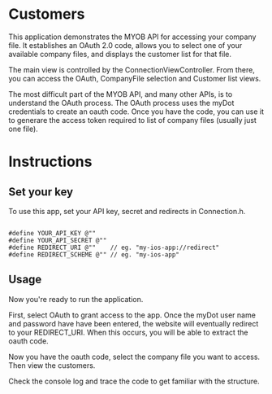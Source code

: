 Customers
=========

This application demonstrates the MYOB API for accessing your company file. It establishes an OAuth 2.0 code, allows you to select one of your available company files, and displays the customer list for that file.

The main view is controlled by the ConnectionViewController. From there, you can access the OAuth, CompanyFile selection and Customer list views. 

The most difficult part of the MYOB API, and many other APIs, is to understand the OAuth process. The OAuth process uses the myDot credentials to create an oauth code. Once you have the code, you can use it to generare the access token required to list of company files (usually just one file).  

# Instructions

## Set your key

To use this app, set your API key, secret and redirects in Connection.h. 

<pre><code>
#define YOUR_API_KEY @""
#define YOUR_API_SECRET @""
#define REDIRECT_URI @""    // eg. "my-ios-app://redirect"
#define REDIRECT_SCHEME @"" // eg. "my-ios-app"
</code></pre>

## Usage

Now you're ready to run the application. 

First, select OAuth to grant access to the app. Once the myDot user name and password have have been entered, the website will eventually redirect to your REDIRECT_URI. When this occurs, you will be able to extract the oauth code. 

Now you have the oauth code, select the company file you want to access. Then view the customers.

Check the console log and trace the code to get familiar with the structure.

